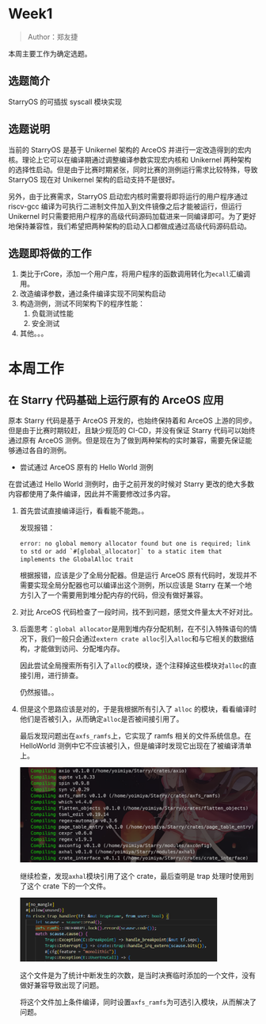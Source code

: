 # Week1

> Author：郑友捷

本周主要工作为确定选题。

## 选题简介

StarryOS 的可插拔 syscall 模块实现

## 选题说明

当前的 StarryOS 是基于 Unikernel 架构的 ArceOS 并进行一定改造得到的宏内核。理论上它可以在编译期通过调整编译参数实现宏内核和 Unikernel 两种架构的选择性启动。但是由于比赛时期紧张，同时比赛的测例运行需求比较特殊，导致 StarryOS 现在对 Unikernel 架构的启动支持不是很好。

另外，由于比赛需求，StarryOS 启动宏内核时需要将即将运行的用户程序通过 riscv-gcc 编译为可执行二进制文件加入到文件镜像之后才能被运行，但运行 Unikernel 时只需要把用户程序的高级代码源码加载进来一同编译即可。为了更好地保持兼容性，我们希望把两种架构的启动入口都做成通过高级代码源码启动。



## 选题即将做的工作

1. 类比于rCore，添加一个用户库，将用户程序的函数调用转化为`ecall`汇编调用。
2. 改造编译参数，通过条件编译实现不同架构启动
3. 构造测例，测试不同架构下的程序性能：
   1. 负载测试性能
   2. 安全测试
4. 其他。。。



# 本周工作

## 在 Starry 代码基础上运行原有的 ArceOS 应用

原本 Starry 代码是基于 ArceOS 开发的，也始终保持着和 ArceOS 上游的同步。但是由于比赛时期较赶，且缺少规范的 CI-CD，并没有保证 Starry 代码可以始终通过原有 ArceOS 测例。但是现在为了做到两种架构的实时兼容，需要先保证能够通过各自的测例。



* 尝试通过 ArceOS 原有的 Hello World 测例

在尝试通过 Hello World 测例时，由于之前开发的时候对 Starry 更改的绝大多数内容都使用了条件编译，因此并不需要修改过多内容。

1. 首先尝试直接编译运行，看看能不能跑。。

   

   发现报错：

   ````shell
   error: no global memory allocator found but one is required; link to std or add `#[global_allocator]` to a static item that implements the GlobalAlloc trait
   ````

   

   根据报错，应该是少了全局分配器。但是运行 ArceOS 原有代码时，发现并不需要实现全局分配器也可以编译出这个测例，所以应该是 Starry 在某一个地方引入了一个需要用到堆分配内存的代码，但没有做好兼容。

   

2. 对比 ArceOS 代码检查了一段时间，找不到问题，感觉文件量太大不好对比。

   

3. 后面思考：`global allocator`是用到堆内存分配机制，在不引入特殊语句的情况下，我们一般只会通过`extern crate alloc`引入`alloc`和与它相关的数据结构，才能做到访问、分配堆内存。

   因此尝试全局搜索所有引入了`alloc`的模块，逐个注释掉这些模块对`alloc`的直接引用，进行排查。

   仍然报错。。

   

4. 但是这个思路应该是对的，于是我根据所有引入了 `alloc` 的模块，看看编译时他们是否被引入，从而确定`alloc`是否被间接引用了。

   

   最后发现问题出在`axfs_ramfs`上，它实现了 ramfs 相关的文件系统信息。在 HelloWorld 测例中它不应该被引入，但是编译时发现它出现在了被编译清单上。

   <img src="../figures/train-week1-1.png" alt="avatar" style="zoom:50%;" />
   
   
   
   继续检查，发现`axhal`模块引用了这个 crate，最后查明是 trap 处理时使用到了这个 crate 下的一个文件。
   
   <img src="../figures/train-week1-2.png" alt="avatar" style="zoom:50%;" />
   
   这个文件是为了统计中断发生的次数，是当时决赛临时添加的一个文件，没有做好兼容导致出现了问题。
   
   将这个文件加上条件编译，同时设置`axfs_ramfs`为可选引入模块，从而解决了问题。





